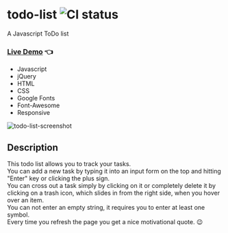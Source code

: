 # todo-list ![CI status](https://img.shields.io/badge/style-flat-green.svg?longCache=true&style=flat)
A Javascript ToDo list<br>
### [Live Demo](http://github.allaev.com/todo-list/) :point_left:

- Javascript
- jQuery
- HTML
- CSS
- Google Fonts
- Font-Awesome
- Responsive

![todo-list-screenshot](https://user-images.githubusercontent.com/34710484/37254584-80cc2fd6-2561-11e8-84b0-8678dc615e88.jpg)
## Description
This todo list allows you to track your tasks.<br>
You can add a new task by typing it into an input form on the top and hitting "Enter" key or clicking the plus sign.<br>
You can cross out a task simply by clicking on it or completely delete it by clicking on a trash icon, which slides in from the right side, when you hover over an item.<br>
You can not enter an empty string, it requires you to enter at least one symbol.<br>
Every time you refresh the page you get a nice motivational quote. :wink:
